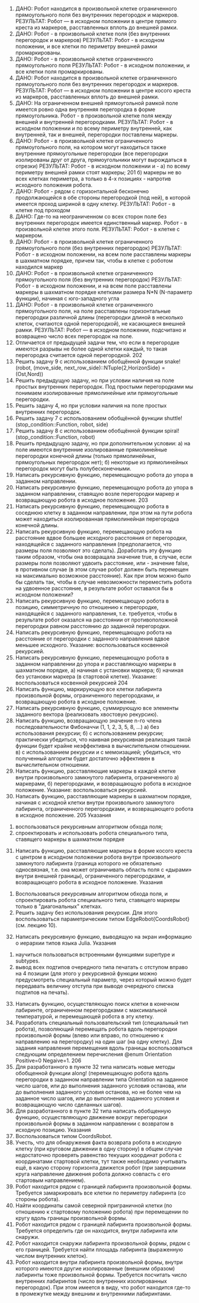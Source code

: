 1. ДАНО: Робот находится в произвольной клетке ограниченного
прямоугольного поля без внутренних перегородок и маркеров.
РЕЗУЛЬТАТ: Робот — в исходном положении в центре прямого креста из
маркеров, расставленных вплоть до внешней рамки.
2. ДАНО: Робот - в произвольной клетке поля (без внутренних перегородок
и маркеров)
РЕЗУЛЬТАТ: Робот - в исходном положении, и все клетки по периметру
внешней рамки промаркированы.
3. ДАНО: Робот - в произвольной клетке ограниченного прямоугольного
поля
РЕЗУЛЬТАТ: Робот - в исходном положении, и все клетки поля
промаркированы.
4. ДАНО: Робот находится в произвольной клетке ограниченного
прямоугольного поля без внутренних перегородок и маркеров.
РЕЗУЛЬТАТ: Робот — в исходном положении в центре косого креста из
маркеров, расставленных вплоть до внешней рамки.
5. ДАНО: На ограниченном внешней прямоугольной рамкой поле имеется
ровно одна внутренняя перегородка в форме прямоугольника. Робот - в
произвольной клетке поля между внешней и внутренней перегородками.
РЕЗУЛЬТАТ: Робот - в исходном положении и по всему периметру
внутренней, как внутренней, так и внешней, перегородки поставлены маркеры.
6. ДАНО: Робот - в произвольной клетке ограниченного прямоугольного
поля, на котором могут находиться также внутренние прямоугольные
перегородки (все перегородки изолированы друг от друга, прямоугольники
могут вырождаться в отрезки)
РЕЗУЛЬТАТ: Робот - в исходном положении и -
a) по всему периметру внешней рамки стоят маркеры;
201
б) маркеры не во всех клетках периметра, а только в 4-х позициях -
напротив исходного положения робота.
7. ДАНО: Робот - рядом с горизонтальной бесконечно продолжающейся в
обе стороны перегородкой (под ней), в которой имеется проход шириной в одну
клетку.
РЕЗУЛЬТАТ: Робот - в клетке под проходом
8. ДАНО: Где-то на неограниченном со всех сторон поле без внутренних
перегородок имеется единственный маркер. Робот - в произвольной клетке этого
поля.
РЕЗУЛЬТАТ: Робот - в клетке с маркером.
9. ДАНО: Робот - в произвольной клетке ограниченного прямоугольного
поля (без внутренних перегородок)
РЕЗУЛЬТАТ: Робот - в исходном положении, на всем поле расставлены
маркеры в шахматном порядке, причем так, чтобы в клетке с роботом находился
маркер
10. ДАНО: Робот - в произвольной клетке ограниченного прямоугольного
поля (без внутренних перегородок)
РЕЗУЛЬТАТ: Робот - в исходном положении, и на всем поле расставлены
маркеры в шахматном порядке клетками размера N*N (N-параметр функции),
начиная с юго-западного угла
11. ДАНО: Робот - в произвольной клетке ограниченного прямоугольного
поля, на поле расставлены горизонтальные перегородки различной длины
(перегородки длиной в несколько клеток, считаются одной перегородкой), не
касающиеся внешней рамки.
РЕЗУЛЬТАТ: Робот — в исходном положении, подсчитано и возвращено
число всех перегородок на поле.
12. Отличается от предыдущей задачи тем, что если в перегородке имеются
разрывы не более одной клетки каждый, то такая перегородка считается одной
перегородкой.
202
13. Решить задачу 9 с использованием обобщённой функции
snake!(robot,
(move_side, next_row_side)::NTuple{2,HorizonSide} =
(Ost,Nord))
14. Решить предыдущую задачу, но при условии наличия на поле простых
внутренних перегородок.
Под простыми перегородками мы понимаем изолированные
прямолинейные или прямоугольные перегородки.
15. Решить задачу 4, но при условии наличия на поле простых внутренних
перегородок.
16. Решить задачу 7 с использованием обобщённой функции
shuttle!(stop_condition::Function, robot, side)
17. Решить задачу 8 с использованием обобщённой функции
spiral!(stop_condition::Function, robot)
18. Решить предыдущую задачу, но при дополнительном условии:
а) на поле имеются внутренние изолированные прямолинейные
перегородки конечной длины (только прямолинейных, прямоугольных
перегородок нет);
б) некоторые из прямолинейных перегородок могут быть
полубесконечными.
19. Написать рекурсивную функцию, перемещающую робота до упора в
заданном направлении.
20. Написать рекурсивную функцию, перемещающую робота до упора в
заданном направлении, ставящую возле перегородки маркер и возвращающую
робота в исходное положение.
203
21. Написать рекурсивную функцию, перемещающую робота в соседнюю
клетку в заданном направлении, при этом на пути робота может находиться
изолированная прямолинейная перегородка конечной длины.
22. Написать рекурсивную функцию, перемещающую робота на расстояние
вдвое большее исходного расстояния от перегородки, находящейся с заданного
направления (предполагается, что размеры поля позволяют это сделать).
Доработать эту функцию таким образом, чтобы она возвращала значение
true, в случае, если размеры поля позволяют удвоить расстояние, или - значение
false, в противном случае (в этом случае робот должен быть перемещен на
максимально возможное расстояние).
Как при этом можно было бы сделать так, чтобы в случае невозможности
переместить робота на удвоенное расстояние, в результате робот оставался бы в
исходном положении?
23. Написать рекурсивную функцию, перемещающую робота в позицию,
симметричную по отношению к перегородке, находящейся с заданного
направления, т.е. требуется, чтобы в результате робот оказался на расстоянии от
противоположной перегородки равном расстоянию до заданной перегородки.
24. Написать рекурсивную функцию, перемещающую робота на расстояние
от перегородки с заданного направления вдвое меньшее исходного.
Указание: воспользоваться косвенной рекурсией.
25. Написать рекурсивную функцию, перемещающую робота в заданном
направлении до упора и расставляющую маркеры в шахматном порядке,
a) начиная с установки маркера;
б) начиная без установки маркера (в стартовой клетке).
Указание: воспользоваться косвенной рекурсией
204
26. Написать функцию, маркирующую все клетки лабиринта произвольной
формы, ограниченного перегородками, и возвращающую робота в исходное
положение.
27. Написать рекурсивную функцию, суммирующую все элементы
заданного вектора (реализовать хвостовую рекурсию).
28. Написать функцию, возвращающую значение n-го члена
последовательности Фибоначчи (1, 1, 2, 3, 5, 8, ...)
а) без использования рекурсии;
б) с использованием рекурсии;
практически убедиться, что наивная рекурсивная реализация такой функции
будет крайне неэффективна в вычислительном отношении.
в) с использованием рекурсии и с мемоизацией;
убедиться, что полученный алгоритм будет достаточно эффективен в
вычислительном отношении.
29. Написать функцию, расставляющие маркеры в каждой клетке внутри
произвольного замкнутого лабиринта, ограниченного
а) маркерами,
б) перегородками,
и возвращающую робота в исходное положение.
Указание: воспользоваться рекурсией.
30. Написать функцию, расставляющие маркеры в шахматном порядке,
начиная с исходной клетки внутри произвольного замкнутого лабиринта,
ограниченного перегородками, и возвращающего робота в исходное положение.
205
Указания
1) воспользоваться рекурсивным алгоритмом обхода поля;
2) спроектировать и использовать робота специального типа, ставящего
маркеры в шахматном порядке
31. Написать функцию, расставляющие маркеры в форме косого креста с
центром в исходном положении робота внутри произвольного замкнутого
лабиринта (граница которого не обязательно односвязная, т.е. она может
ограничивать область поля с «дырами» внутри внешней границы),
ограниченного перегородками, и возвращающего робота в исходное положение.
Указания
1) Воспользоваться рекурсивным алгоритмом обхода поля, и спроектировать
робота специального типа, ставящего маркеры только в "диагональных"
клетках.
2) Решить задачу без использования рекурсии. Для этого воспользоваться
параметрическим типом EdgeRobot{CoordsRobot} (см. лекцию 10).
32. Написать рекурсивную функцию, выводящую на экран информацию о
иерархии типов языка Julia.
Указания
1) научиться пользоваться встроенными функциями supertype и
subtypes.
2) вывод всех подтипов очередного типа печатать с отступом вправо на 4
позиции (для этого у рекурсивной функции можно предусмотреть специальный
параметр, через который можно будет передавать величину отступа при выводе
очередного списка подтипов на печать).
33. Написать функцию, осуществляющую поиск клетки в конечном
лабиринте, ограниченном перегородками с максимальной температурой, и
перемещающей робота в эту клетку.
34. Разработать специальный пользовательский тип (специальный тип
робота), позволяющий перемещать робота вдоль перегородки произвольной
формы (влево или вправо, по отношению к направлению на перегородку) на один
шаг (на одну клетку). Для задания направления перемещения вдоль границы
воспользоваться следующим определением перечисления
@enum Оrientation Positive=0 Negaive=1.
206
35. Для разработанного в пункте 32 типа написать новые методы
обобщенной функции along! (перемещающую робота вдоль перегородки в
заданном направлении типа Оrientation на заданное число шагов, или до
выполнения заданного условия останова, или до выполнения заданного условия
останова, но не более чем на заданное число шагов, или до выполнения заданного
условия и возвращающую число сделанных шагов).
36. Для разработанного в пункте 32 типа написать обобщенную функцию,
осуществляющую движение вокруг перегородки произвольной формы в
заданном направлении с возвратом в исходную позицию.
Указания
1. Воспользоваться типом CoordsRobot.
2. Учесть, что для обнаружения факта возврата робота в исходную
клетку (при круговом движении в одну сторону) в общем случае недостаточно
проверять равенство текущих координат робота с координатами стартовой
клетки, тут также необходимо учитывать ещё, в какую сторону горизонта
движется робот (при завершении круга направление движения робота должно
совпасть с его стартовым направлением).
37. Робот находится рядом с границей лабиринта произвольной формы.
Требуется замаркировать все клетки по периметру лабиринта (со стороны
робота).
38. Найти координаты самой северной приграничной клетки (по отношению
к стартовому положению робота) при перемещении по кругу вдоль границы
произвольной формы.
39. Робот находится рядом с границей лабиринта произвольной формы.
Требуется определить где он находится, внутри лабиринта или снаружи.
40. Робот находится снаружи лабиринта произвольной формы, рядом с его
границей. Требуется найти площадь лабиринта (выраженную числом
внутренних клеток).
41. Робот находится внутри лабиринта произвольной формы, внутри
которого имеются другие изолированные (внешним образом) лабиринты тоже
произвольной формы. Требуется посчитать число внутренних лабиринтов (число
внутренних изолированных перегородок). При этом имеется в виду, что робот
находится где-то в промежутке между внешним и внутренними лабиринтами.
